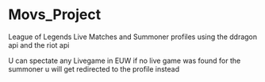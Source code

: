 # Movs_Project
League of Legends Live Matches and Summoner profiles using the ddragon api and the riot api

U can spectate any Livegame in EUW if no live game was found for the summoner u will get redirected to the profile instead
